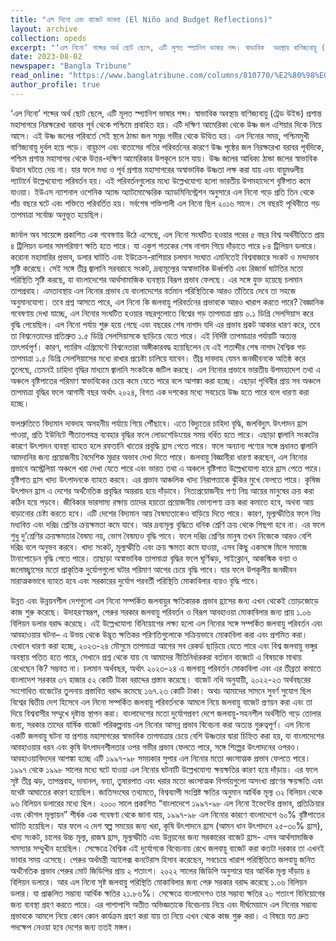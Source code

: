 ```yaml
---
title: "এল নিনো এবং বাজেট ভাবনা (El Niño and Budget Reflections)"
layout: archive
collection: opeds
excerpt: "‘এল নিনো’ শব্দের অর্থ ছোট ছেলে, এটি মূলত স্প্যানিশ ভাষার শব্দ। স্বাভাবিক  অবস্থায় বাণিজ্যবায়ু (ট্রেড উইন্ড) প্রশান্ত মহাসাগরে নিরক্ষরেখা বরাবর পূর্ব থেকে পশ্চিমে প্রবাহিত হয়।......"
date: 2023-08-02
newspaper: "Bangla Tribune"
read_online: "https://www.banglatribune.com/columns/810770/%E2%80%98%E0%A6%8F%E0%A6%B2-%E0%A6%A8%E0%A6%BF%E0%A6%A8%E0%A7%8B%E2%80%99-%E0%A6%8F%E0%A6%AC%E0%A6%82-%E0%A6%AC%E0%A6%BE%E0%A6%9C%E0%A7%87%E0%A6%9F-%E0%A6%AD%E0%A6%BE%E0%A6%AC%E0%A6%A8%E0%A6%BE"
author_profile: true
---
```

‘এল নিনো’ শব্দের অর্থ ছোট ছেলে, এটি মূলত স্প্যানিশ ভাষার শব্দ। স্বাভাবিক  অবস্থায় বাণিজ্যবায়ু (ট্রেড উইন্ড) প্রশান্ত মহাসাগরে নিরক্ষরেখা বরাবর পূর্ব থেকে পশ্চিমে প্রবাহিত হয়। এটি দক্ষিণ আমেরিকা থেকে উষ্ণ জল এশিয়ার দিকে নিয়ে আসে। এই উষ্ণ জলের পরিবর্তে সেই স্থলে ঠান্ডা জল সমুদ্র গভীর থেকে উত্থিত হয়। এল নিনোর সময়, পশ্চিমমুখী বাণিজ্যবায়ু দুর্বল হয়ে পড়ে। বায়ুচাপ এবং বাতাসের গতির পরিবর্তনের কারণে উষ্ণ পৃষ্ঠের জল নিরক্ষরেখা বরাবর পূর্বদিকে, পশ্চিম প্রশান্ত মহাসাগর থেকে উত্তর-দক্ষিণ আমেরিকার উপকূলে চলে যায়। উষ্ণ জলের আধিক্য ঠান্ডা জলের স্বাভাবিক উত্থান ঘটতে দেয় না। যার ফলে মধ্য ও পূর্ব প্রশান্ত মহাসাগরের অস্বাভাবিক উষ্ণতা লক্ষ করা যায় এবং বায়ুমণ্ডলীয় প্যাটার্নে উল্লেখযোগ্য পরিবর্তন হয়। এই পরিবর্তনগুলোর মধ্যে উল্লেখযোগ্য হলো ভারতীয় উপমহাদেশে বৃষ্টিপাত কমে যাওয়া। ইউএস ন্যাশনাল ওশেনিক অ্যান্ড অ্যাটমোস্ফেরিক অ্যাডমিনিস্ট্রেশন অনুসারে এল নিনো গড়ে প্রতি তিন থেকে পাঁচ বছরে ঘটে এবং শক্তিতে পরিবর্তিত হয়। সর্বশেষ শক্তিশালী এল নিনো ছিল ২০১৬ সালে। সে বছরই পৃথিবীতে গড় তাপমাত্রা সর্বোচ্চ অনুভূত হয়েছিল। 

জার্নাল অব সায়েন্সে প্রকাশিত এক গবেষণায় উঠে এসেছে, এল নিনো সংঘটিত হওয়ার পরের ৫ বছর বিশ্ব অর্থনীতিতে প্রায় ৪ ট্রিলিয়ন ডলার সমপরিমাণ ক্ষতি হতে পারে। যা একুশ শতকের শেষ নাগাদ গিয়ে দাঁড়াতে পারে ৮৪ ট্রিলিয়ন ডলারে। করোনা মহামারির প্রভাব, ডলার ঘাটতি এবং ইউক্রেন-রাশিয়ার চলমান সংঘাত এমনিতেই বিশ্ববাজারে সংকট ও মন্দাভাব সৃষ্টি করেছে। সেই সঙ্গে তীব্র জ্বালানি সরবরাহে সংকট, দ্রব্যমূল্যের অস্বাভাবিক ঊর্ধ্বগতি এবং রিজার্ভ ঘাটতির মতো পরিস্থিতি সৃষ্টি করছে, যা বাংলাদেশের আর্থসামাজিক ব্যবস্থায় বিরূপ প্রভাব ফেলছে। এর সঙ্গে যুক্ত হয়েছে চলমান তাপপ্রবাহ। এমতাবস্থায় এল নিনোর প্রভাব যে বাংলাদেশের বর্তমান পরিস্থিতিকে আরও তাঁতিয়ে দেবে তা সহজে অনুমানযোগ্য। তবে প্রশ্ন আসতে পারে, এল নিনো কি জলবায়ু পরিবর্তনের প্রভাবকে আরও খারাপ করতে পারে? বৈজ্ঞানিক গবেষণায় দেখা যাচ্ছে, এল নিনোর সংঘটিত হওয়ার বছরগুলোতে বিশ্বের গড় তাপমাত্রা প্রায় ০.১ ডিগ্রি সেলসিয়াস করে বৃদ্ধি পেয়েছিল। এল নিনো পর্যায় শুরু হয়ে গেছে এবং বছরের শেষ নাগাদ যদি এর প্রভাব প্রকট আকার ধারণ করে, তবে তা বিশ্বনেতাদের প্রতিশ্রুত ১.৫ ডিগ্রি সেলসিয়াসকে ছাড়িয়ে যেতে পারে। এই নির্দিষ্ট তাপমাত্রার পর্যায়টি অত্যন্ত তাৎপর্যপূর্ণ। কারণ, প্যারিস এগ্রিমেন্টে বিশ্বনেতারা অঙ্গীকারবদ্ধ হয়েছিলেন যে এই শতাব্দীর শেষ নাগাদ বৈশ্বিক গড় তাপমাত্রা ১.৫ ডিগ্রি সেলসিয়াসের মধ্যে রাখার প্রচেষ্টা চালিয়ে যাবেন। তীব্র দাবদাহ যেমন জনজীবনকে অতিষ্ঠ করে তুলেছে, তেমনই চাহিদা বৃদ্ধির মাধ্যমে জ্বালানি সংকটকে জটিল করছে। এল নিনোর প্রভাবে ভারতীয় উপমহাদেশ তথা এ অঞ্চলে বৃষ্টিপাতের পরিমাণ স্বাভাবিকের চেয়ে কমে যেতে পারে বলে আশঙ্কা করা হচ্ছে। এছাড়া পৃথিবীর প্রায় সব অঞ্চলে তাপমাত্রা বৃদ্ধির ফলে আগামী বছর অর্থাৎ ২০২৪, বিগত এক দশকের মধ্যে সবচেয়ে উষ্ণ হতে পারে বলে ধারণা করা হচ্ছে।

ফলশ্রুতিতে বিদ্যমান দাবদাহ অসহনীয় পর্যায়ে গিয়ে পৌঁছাবে। এতে বিদ্যুতের চাহিদা বৃদ্ধি, জলবিদ্যুৎ উৎপাদন হ্রাস পাওয়া, প্রতি ইউনিটে শীতাতপযন্ত্র ব্যবহার বৃদ্ধির ফলে লোডশেডিংয়ের সময় বর্ধিত হতে পারে। এছাড়া জ্বালানি সংকটের কারণে উৎপাদন ব্যবস্থা ব্যাহত হলে রফতানি খাতের প্রবৃদ্ধি হ্রাস পেতে পারে। ফলে অন্যান্য পণ্যের সঙ্গে প্রধানত জ্বালানি আমদানির জন্য প্রয়োজনীয় বৈদেশিক মুদ্রার অভাব দেখা দিতে পারে। জলবায়ু বিজ্ঞানীরা ধারণা করছেন, এল নিনোর প্রভাবে অস্ট্রেলিয়া অঞ্চলে খরা দেখা যেতে পারে এবং ভারত তথা এ অঞ্চলে বৃষ্টিপাত উল্লেখযোগ্য হারে হ্রাস পেতে পারে। বৃষ্টিপাত হ্রাস খাদ্য উৎপাদনকে ব্যাহত করবে। এর প্রভাব আঞ্চলিক খাদ্য নিরাপত্তাকে ঝুঁকির মুখে ফেলতে পারে। কৃষিজ উৎপাদন হ্রাস এ দেশের অর্থনৈতিক প্রবৃদ্ধির অন্তরায় হয়ে দাঁড়াবে। নিত্যপ্রয়োজনীয় পণ্য নিম্ন আয়ের মানুষের ক্রয় করা কঠিন হয়ে পড়বে। জীবিকার ভারসাম্য রক্ষায় তাদের হয়তো প্রয়োজনীয় ভোগ্যপণ্য ক্রয় করা কমাতে হবে, অথবা আয় বাড়ানোর চেষ্টা করতে  হবে। এটি দেশের বিদ্যমান আয় বৈষম্যতাকেও বাড়িয়ে দিতে পারে। কারণ, মূল্যস্ফীতির ফলে নিম্ন মধ্যবিত্ত এবং দরিদ্র শ্রেণির ক্রয়ক্ষমতা কমে যাবে। আর দ্রব্যমূল্য বৃদ্ধিতে ধনিক শ্রেণি ক্রয় থেকে পিছপা হবে না। এর ফলে শুধু দু’শ্রেণির ক্রয়ক্ষমতার বৈষম্য নয়, ভোগ বৈষম্যও বৃদ্ধি পাবে। ফলে দরিদ্র শ্রেণির মানুষ তখন নিজেকে আরও বেশি দরিদ্র বলে অনুভব করবে। খাদ্য সংকট, মূল্যস্ফীতি এবং ক্রয় ক্ষমতা কমে যাওয়া, এসব কিছু একসঙ্গে মিলে সমাজে টানাপোড়েন বৃদ্ধি পেতে পারে। তাছাড়া অস্বাভাবিক তাপমাত্রা বৃদ্ধির ফলে ঘূর্ণিঝড়, সাইক্লোন, আকস্মিক বন্যা ও জলোচ্ছ্বাসের মতো প্রাকৃতিক দুর্যোগগুলো ঘটার পরিমাণ আগের চেয়ে বৃদ্ধি পাবে। যার ফলে উপকূলীয় জনজীবন মারাত্মকভাবে ব্যাহত হবে এবং সরকারের দুর্যোগ পরবর্তী পরিস্থিতি মোকাবিলার ব্যয়ও বৃদ্ধি  পাবে।

উন্নত এবং উন্নয়নশীল দেশগুলো এল নিনো সম্পর্কিত জলবায়ুর ক্ষতিকারক প্রভাব হ্রাসের জন্য এখন থেকেই তোড়জোড়ে কাজ শুরু করেছে। উদাহরণস্বরূপ, পেরুর সরকার জলবায়ু পরিবর্তন ও বিরূপ আবহাওয়া মোকাবিলার জন্য প্রায় ১.০৬ বিলিয়ন ডলার বরাদ্দ করেছে। এই উল্লেখযোগ্য বিনিয়োগের লক্ষ্য হলো এল নিনোর সঙ্গে সম্পর্কিত জলবায়ু পরিবর্তন এবং আবহাওয়ার ঘটনা– এ উভয় থেকে উদ্ভূত ক্ষতিকর পরিণতিগুলোকে সক্রিয়ভাবে মোকাবিলা করা এবং প্রশমিত করা। যেখানে ধারণা করা হচ্ছে, ২০২৩-২৪ মৌসুমে তাপমাত্রা আগের সব রেকর্ড ছাড়িয়ে যেতে পারে এবং বিশ্ব জলবায়ু ভঙ্গুর অবস্থায় পতিত হতে পারে, সেখানে প্রশ্ন থেকে যায় যে আমাদের নীতিনির্ধারকরা বর্তমান বাজেটে এ বিষয়কে মাথায় রেখেছেন কি? সম্ভবত না। চলমান অর্থবছর, অর্থাৎ ২০২৩-২৪ এ জলবায়ু পরিবর্তন মোকাবিলা এবং এর তীব্রতা কমাতে বাংলাদেশ সরকার ৩৭ হাজার ৫২ কোটি টাকা বরাদ্দের প্রস্তাব করেছে। বাজেট নথি অনুযায়ী, ২০২২-২৩ অর্থবছরের সংশোধিত বাজেটের তুলনায় প্রস্তাবিত বরাদ্দ কমেছে ১৬৭.২৩ কোটি টাকা। অথচ আমাদের সামনে সুবর্ণ সুযোগ ছিল বিশ্বের দ্বিতীয় দেশ হিসেবে এল নিনো সম্পর্কিত জলবায়ু পরিবর্তনকে আমলে নিয়ে জলবায়ু বাজেট প্রণয়ন করা এবং তা দিয়ে বিশ্ববাসীর সম্মুখে দৃষ্টান্ত স্থাপন করা। বাংলাদেশের মতো দুর্যোগপ্রবণ দেশে জলবায়ু-সহনশীল অর্থনীতি গড়ে তোলার জন্য, সরকার তাদের বার্ষিক বাজেট পরিকল্পনায় এল নিনোর আসন্ন প্রভাব বিবেচনা করা অত্যন্ত গুরুত্বপূর্ণ। এল নিনো  একটি জলবায়ু ঘটনা যা প্রশান্ত মহাসাগরের স্বাভাবিক তাপমাত্রার চেয়ে বেশি উষ্ণতার দ্বারা চিহ্নিত করা হয়, যা বাংলাদেশের আবহাওয়ার ধরন এবং কৃষি উৎপাদনশীলতার ওপর গভীর প্রভাব ফেলতে পারে, সঙ্গে শিল্পের উৎপাদনের ওপরও। আবহাওয়াবিদদের আশঙ্কা হচ্ছে এটি ১৯৯৭-৯৮ সময়কার সুপার এল নিনোর মতো ধ্বংসাত্মক প্রভাব ফেলতে পারে। ১৯৯৭ থেকে ১৯৯৮ সালের মধ্যে ঘটে যাওয়া এল নিনোর ঘটনাটি উল্লেখযোগ্য ক্ষয়ক্ষতির কারণ হয়ে দাঁড়ায়। এর ফলে সৃষ্ট তীব্র ঝড়, তাপপ্রবাহ, দাবানল, বন্যা, তুষারপাত এবং খরার মতো ধ্বংসাত্মক বিপর্যয়গুলো অসংখ্য প্রাণের ক্ষয়ক্ষতি এবং যথেষ্ট আঘাতের কারণ হয়েছিল। জাতিসংঘের তথ্যমতে, বিশ্বব্যাপী সংশ্লিষ্ট ক্ষতির অনুমান আর্থিক মূল্য ৩২ বিলিয়ন থেকে ৯৬ বিলিয়ন ডলারের মধ্যে ছিল। ২০০০ সালে প্রকাশিত “বাংলাদেশে ১৯৯৭-৯৮ এল নিনো ইভেন্টের প্রভাব, প্রতিক্রিয়ার এবং কৌশল মূল্যায়ন” শীর্ষক এক গবেষণা থেকে জানা যায়, ১৯৯৭-৯৮ এল নিনোর কারণে বাংলাদেশে ৬০% বৃষ্টিপাতের ঘাটতি হয়েছিল। যার ফলে এ দেশ স্বল্প সময়ের জন্য খরা, কৃষি উৎপাদনে হ্রাস (আমন ধান উৎপাদনে ২৫-৩০% হ্রাস), খাদ্য সংকট, চালের উচ্চ মূল্য, রাজস্ব হ্রাস, মূল্যস্ফীতি এবং উন্নয়নের জন্য সরকারের বাজেট হ্রাস- এসব আর্থসামাজিক সমস্যার সম্মুখীন হয়েছিল। সেক্ষেত্রে বৈশ্বিক এই দুর্যোগকে বিবেচনায় রেখে জলবায়ু বাজেট করা কতটা দরকার তা এখনই ভাবার সময় এসেছে। পেরুর অর্থমন্ত্রী অ্যালেক্স কনটেরাস হিসাব করেছেন, সবচেয়ে খারাপ পরিস্থিতিতে জলবায়ু জনিত অর্থনৈতিক প্রভাব পেরুর মোট জিডিপির প্রায় ২ শতাংশ। ২০২২ সালের জিডিপি অনুসারে যার আর্থিক মূল্য দাঁড়ায় ৪ বিলিয়ন ডলারে। আর এল নিনো সৃষ্ট জলবায়ু পরিস্থিতি মোকাবিলার জন্য পেরু সরকার বরাদ্দ করেছে ১.০৬ বিলিয়ন ডলার। যা প্রাক্কলিত সম্ভাব্য আর্থিক ক্ষতির ২১.৮৬%। সেক্ষেত্রে বাংলাদেশও তার সম্ভাব্য ক্ষতির ২০ শতাংশ বিনিয়োগের জন্য ব্যবস্থা গ্রহণ করতে পারে। এর পাশাপাশি অতীত অভিজ্ঞতাকে বিবেচনায় নিয়ে এবং দীর্ঘমেয়াদে এল নিনোর সম্ভাব্য প্রভাবকে আমলে নিয়ে কোন কোন কার্যক্রম গ্রহণ করা যায় তা নিয়ে এখন থেকে কাজ শুরু করা। এ বিষয়ে যত দ্রুত পদক্ষেপ নেওয়া হবে দেশের জন্য ততই মঙ্গল।

